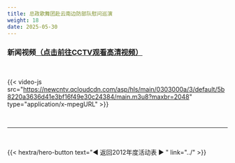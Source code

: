 ```yaml
---
title: 总政歌舞团赴云南边防部队慰问巡演
weight: 18
date: 2025-05-30
---
```


### 新闻视频[（点击前往CCTV观看高清视频）](https://tv.cctv.com/2012/05/16/VIDE1351150368504784.shtml)

<br>

{{< video-js src="https://newcntv.qcloudcdn.com/asp/hls/main/0303000a/3/default/5b8220a3636d41e3bf16f49e30c24384/main.m3u8?maxbr=2048" type="application/x-mpegURL" >}}


<br>
<hr>
<br>

{{< hextra/hero-button text="◀ 返回2012年度活动表 ▶ " link="../" >}}